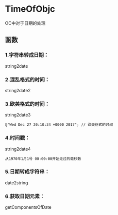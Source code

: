 # TimeOfObjc
OC中对于日期的处理

## 函数
### 1.字符串转成日期：
string2date
### 2.混乱格式的时间：
string2date2
### 3.欧美格式的时间：
string2date3 

`@"Wed Dec 27 20:10:34 +0000 2017"; // 欧美格式的时间`
### 4.时间戳：
string2date4

`从1970年1月1号 00:00:00开始走过的毫秒数`
### 5.日期转成字符串：
date2string
### 6.获取日期元素：
getComponentsOfDate
